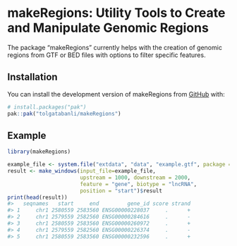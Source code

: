 
# makeRegions: Utility Tools to Create and Manipulate Genomic Regions

<!-- badges: start -->
<!-- badges: end -->

The package “makeRegions” currently helps with the creation of genomic
regions from GTF or BED files with options to filter specific features.

## Installation

You can install the development version of makeRegions from
[GitHub](https://github.com/) with:

``` r
# install.packages("pak")
pak::pak("tolgatabanli/makeRegions")
```

## Example

``` r
library(makeRegions)

example_file <- system.file("extdata", "data", "example.gtf", package = "makeRegions")
result <- make_windows(input_file=example_file,
                       upstream = 1000, downstream = 2000,
                       feature = "gene", biotype = "lncRNA",
                       position = "start")$result
print(head(result))
#>   seqnames   start     end         gene_id score strand
#> 1     chr1 2580559 2583560 ENSG00000228037     .      +
#> 2     chr1 2579559 2582560 ENSG00000284616     .      -
#> 3     chr1 2580559 2583560 ENSG00000260972     .      +
#> 4     chr1 2579559 2582560 ENSG00000226374     .      -
#> 5     chr1 2580559 2583560 ENSG00000232596     .      +
```
